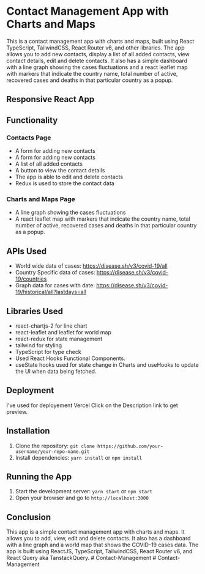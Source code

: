# Contact Management App with Charts and Maps

This is a contact management app with charts and maps, built using React TypeScript, TailwindCSS, React Router v6, and other libraries. The app allows you to add new contacts, display a list of all added contacts, view contact details, edit and delete contacts. It also has a simple dashboard with a line graph showing the cases fluctuations and a react leaflet map with markers that indicate the country name, total number of active, recovered cases and deaths in that particular country as a popup.

## Responsive React App

## Functionality

### Contacts Page

- A form for adding new contacts
- A form for adding new contacts
- A list of all added contacts
- A button to view the contact details
- The app is able to edit and delete contacts
- Redux is used to store the contact data

### Charts and Maps Page

- A line graph showing the cases fluctuations
- A react leaflet map with markers that indicate the country name, total number of active, recovered cases and deaths in that particular country as a popup.

## APIs Used

- World wide data of cases: https://disease.sh/v3/covid-19/all
- Country Specific data of cases: https://disease.sh/v3/covid-19/countries
- Graph data for cases with date: https://disease.sh/v3/covid-19/historical/all?lastdays=all

## Libraries Used

- react-chartjs-2 for line chart
- react-leaflet and leaflet for world map
- react-redux for state management
- tailwind for styling
- TypeScript for type check
- Used React Hooks Functional Components. 
- useState hooks used for state change in Charts and useHooks to update the UI when data being fetched.

## Deployment

I've used for deployement Vercel Click on the Description link to get preview.

## Installation

1. Clone the repository: `git clone https://github.com/your-username/your-repo-name.git`
2. Install dependencies: `yarn install` or `npm install`

## Running the App

1. Start the development server: `yarn start` or `npm start`
2. Open your browser and go to `http://localhost:3000`

## Conclusion

This app is a simple contact management app with charts and maps. It allows you to add, view, edit and delete contacts. It also has a dashboard with a line graph and a world map that shows the COVID-19 cases data. The app is built using ReactJS, TypeScript, TailwindCSS, React Router v6, and React Query aka TanstackQuery.
#   C o n t a c t - M a n a g e m e n t  
 #   C o n t a c t - M a n a g e m e n t  
 